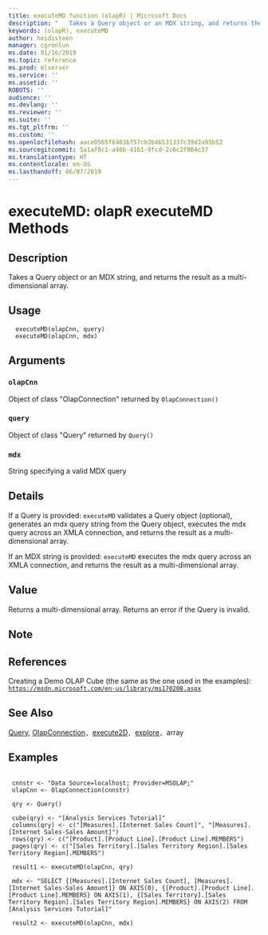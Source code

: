 ```yaml
---
title: executeMD function (olapR) | Microsoft Docs
description: "   Takes a Query object or an MDX string, and returns the result as a multi-dimensional array. "
keywords: (olapR), executeMD
author: heidisteen
manager: cgronlun
ms.date: 01/16/2019
ms.topic: reference
ms.prod: mlserver
ms.service: ''
ms.assetid: ''
ROBOTS: ''
audience: ''
ms.devlang: ''
ms.reviewer: ''
ms.suite: ''
ms.tgt_pltfrm: ''
ms.custom: ''
ms.openlocfilehash: aace0565f6463bf57cb2b46531337c39d2a95b52
ms.sourcegitcommit: 5a1af0c1-a46b-4161-9fcd-2c6c2f004c37
ms.translationtype: HT
ms.contentlocale: en-US
ms.lasthandoff: 06/07/2019
---
```

 # <a name="executemd-olapr-executemd-methods"></a>executeMD: olapR executeMD Methods 

 ## <a name="description"></a>Description

Takes a Query object or an MDX string, and returns the result as a multi-dimensional array.



 ## <a name="usage"></a>Usage

```   
  executeMD(olapCnn, query)
  executeMD(olapCnn, mdx)

```


 ## <a name="arguments"></a>Arguments



 ### `olapCnn`
 Object of class "OlapConnection" returned by `OlapConnection()` 


 ### `query`
 Object of class "Query" returned by `Query()` 


 ### `mdx`
 String specifying a valid MDX query 




 ## <a name="details"></a>Details

If a Query is provided: `executeMD` validates a Query object (optional), generates an mdx query string from the Query object, executes the mdx query across an XMLA connection, and returns the result  as a multi-dimensional array.

If an MDX string is provided: `executeMD` executes the mdx query across an XMLA connection, and returns the result  as a multi-dimensional array.



 ## <a name="value"></a>Value

Returns a multi-dimensional array.
Returns an error if the Query is invalid.


 ## <a name="note"></a>Note





 ## <a name="references"></a>References

Creating a Demo OLAP Cube (the same as the one used in the examples): [`https://msdn.microsoft.com/en-us/library/ms170208.aspx`](https://msdn.microsoft.com/en-us/library/ms170208.aspx)




 ## <a name="see-also"></a>See Also

[Query](Query.md), [OlapConnection](OlapConnection.md)`, `[execute2D](Execute2D.md)`, `[explore](Explore.md)`, `array


 ## <a name="examples"></a>Examples

 ```

  cnnstr <- "Data Source=localhost; Provider=MSOLAP;"
  olapCnn <- OlapConnection(cnnstr)

  qry <- Query()

  cube(qry) <- "[Analysis Services Tutorial]"
  columns(qry) <- c("[Measures].[Internet Sales Count]", "[Measures].[Internet Sales-Sales Amount]")
  rows(qry) <- c("[Product].[Product Line].[Product Line].MEMBERS") 
  pages(qry) <- c("[Sales Territory].[Sales Territory Region].[Sales Territory Region].MEMBERS")

  result1 <- executeMD(olapCnn, qry)

  mdx <- "SELECT {[Measures].[Internet Sales Count], [Measures].[Internet Sales-Sales Amount]} ON AXIS(0), {[Product].[Product Line].[Product Line].MEMBERS} ON AXIS(1), {[Sales Territory].[Sales Territory Region].[Sales Territory Region].MEMBERS} ON AXIS(2) FROM [Analysis Services Tutorial]"

  result2 <- executeMD(olapCnn, mdx)
```

